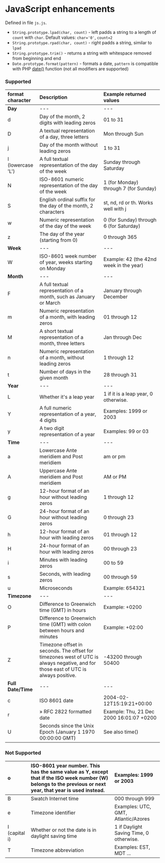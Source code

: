 # JavaScript enhancements #

Defined in file `js.js`.

  * `String.prototype.lpad(char, count)` - left padds a string to a length of `count` with `char`. Default values: `char='0'`, `count=2`
  * `String.prototype.rpad(char, count)` - right padds a string, similar to `lpad`
  * `String.prototype.trim()` - returns a string with whitespace removed from beginning and end
  * `Date.prototype.format(pattern)` - formats a date, `pattern` is compatible with PHP [date()](http://php.net/date) function (not all modifiers are supported)

### Supported ###
| **format  character**   | **Description**   | **Example returned values** |
|:------------------------|:------------------|:----------------------------|
| **Day**  | ---  | --- |
| d  | Day of the month, 2 digits with leading zeros  | 01 to 31 |
| D  | A textual representation of a day, three letters  | Mon through Sun |
| j  | Day of the month without leading zeros  | 1 to 31 |
| l (lowercase 'L')  | A full textual representation of the day of the week  | Sunday through Saturday |
| N  | ISO-8601 numeric representation of the day of the week | 1 (for Monday) through 7 (for Sunday) |
| S  | English ordinal suffix for the day of the month, 2 characters  | st, nd, rd or th. Works well with j |
| w  | Numeric representation of the day of the week  | 0 (for Sunday) through 6 (for Saturday) |
| z  | The day of the year (starting from 0)  | 0 through 365 |
| **Week**  | ---  | --- |
| W  | ISO-8601 week number of year, weeks starting on Monday | Example: 42 (the 42nd week in the year) |
| **Month**  | ---  | --- |
| F  | A full textual representation of a month, such as January or March  | January through December |
| m  | Numeric representation of a month, with leading zeros  | 01 through 12 |
| M  | A short textual representation of a month, three letters  | Jan through Dec |
| n  | Numeric representation of a month, without leading zeros  | 1 through 12 |
| t  | Number of days in the given month  | 28 through 31 |
| **Year**  | ---  | --- |
| L  | Whether it's a leap year  | 1 if it is a leap year, 0 otherwise. |
| Y  | A full numeric representation of a year, 4 digits  | Examples: 1999 or 2003 |
| y  | A two digit representation of a year  | Examples: 99 or 03 |
| **Time**  | ---  | --- |
| a  | Lowercase Ante meridiem and Post meridiem  | am or pm |
| A  | Uppercase Ante meridiem and Post meridiem  | AM or PM |
| g  | 12-hour format of an hour without leading zeros  | 1 through 12 |
| G  | 24-hour format of an hour without leading zeros  | 0 through 23 |
| h  | 12-hour format of an hour with leading zeros  | 01 through 12 |
| H  | 24-hour format of an hour with leading zeros  | 00 through 23 |
| i  | Minutes with leading zeros  | 00 to 59 |
| s  | Seconds, with leading zeros  | 00 through 59 |
| u  | Microseconds | Example: 654321 |
| **Timezone**  | ---  | --- |
| O  | Difference to Greenwich time (GMT) in hours  | Example: +0200 |
| P  | Difference to Greenwich time (GMT) with colon between hours and minutes | Example: +02:00 |
| Z  | Timezone offset in seconds. The offset for timezones west of UTC is always negative, and for those east of UTC is always positive.  | -43200 through 50400 |
| **Full Date/Time**  | ---  | --- |
| c  | ISO 8601 date | 2004-02-12T15:19:21+00:00 |
| r  | » RFC 2822 formatted date  | Example: Thu, 21 Dec 2000 16:01:07 +0200 |
| U  | Seconds since the Unix Epoch (January 1 1970 00:00:00 GMT)  | See also time() |

### Not Supported ###
| o  | ISO-8601 year number. This has the same value as Y, except that if the ISO week number (W) belongs to the previous or next year, that year is used instead. | Examples: 1999 or 2003 |
|:---|:------------------------------------------------------------------------------------------------------------------------------------------------------------|:-----------------------|
| B  | Swatch Internet time  | 000 through 999 |
| e  | Timezone identifier | Examples: UTC, GMT, Atlantic/Azores |
| I (capital i)  | Whether or not the date is in daylight saving time  | 1 if Daylight Saving Time, 0 otherwise. |
| T  | Timezone abbreviation  | Examples: EST, MDT ... |